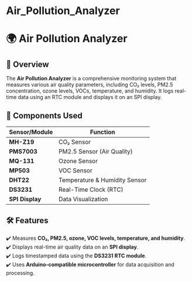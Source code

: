 # Air_Pollution_Analyzer
# 🌍 Air Pollution Analyzer

## 📌 Overview  
The **Air Pollution Analyzer** is a comprehensive monitoring system that measures various air quality parameters, including CO₂ levels, PM2.5 concentration, ozone levels, VOCs, temperature, and humidity. It logs real-time data using an RTC module and displays it on an SPI display.

## 🔧 Components Used  

| Sensor/Module  | Function |
|---------------|----------|
| **MH-Z19**    | CO₂ Sensor |
| **PMS7003**   | PM2.5 Sensor (Air Quality) |
| **MQ-131**    | Ozone Sensor |
| **MP503**     | VOC Sensor |
| **DHT22**     | Temperature & Humidity Sensor |
| **DS3231**    | Real-Time Clock (RTC) |
| **SPI Display** | Data Visualization |

## 🛠️ Features  
✔️ Measures **CO₂, PM2.5, ozone, VOC levels, temperature, and humidity**.  
✔️ Displays real-time air quality data on an **SPI display**.  
✔️ Logs timestamped data using the **DS3231 RTC module**.  
✔️ Uses **Arduino-compatible microcontroller** for data acquisition and processing.  


